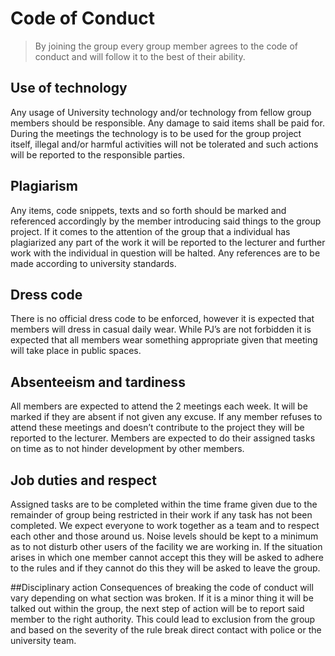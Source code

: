 # Code of Conduct

> By joining the group every group member agrees to the code of conduct and will follow it to the best of their ability.

## Use of technology
Any usage of University technology and/or technology from fellow group members should be responsible. Any damage to said items shall be paid for. During the meetings the technology is to be used for the group project itself, illegal and/or harmful activities will not be tolerated and such actions will be reported to the responsible parties. 

## Plagiarism
Any items, code snippets, texts and so forth should be marked and referenced accordingly by the member introducing said things to the group project. If it comes to the attention of the group that a individual has plagiarized any part of the work it will be reported to the lecturer and further work with the individual in question will be halted. Any references are to be made according to university standards. 

## Dress code
There is no official dress code to be enforced, however it is expected that members will dress in casual daily wear. While PJ’s are not forbidden it is expected that all members wear something appropriate given that meeting will take place in public spaces.

## Absenteeism and tardiness
All members are expected to attend the 2 meetings each week. It will be marked if they are absent if not given any excuse. If any member refuses to attend these meetings and doesn’t contribute to the project they will be reported to the lecturer. Members are expected to do their assigned tasks on time as to not hinder development by other members. 

## Job duties and respect
Assigned tasks are to be completed within the time frame given due to the remainder of group being restricted in their work if any task has not been completed. We expect everyone to work together as a team and to respect each other and those around us. Noise levels should be kept to a minimum as to not disturb other users of the facility we are working in. If the situation arises in which one member cannot accept this they will be asked to adhere to the rules and if they cannot do this they will be asked to leave the group.

##Disciplinary action
Consequences of breaking the code of conduct will vary depending on what section was broken. If it is a minor thing it will be talked out within the group, the next step of action will be to report said member to the right authority. This could lead to exclusion from the group and based on the severity of the rule break direct contact with police or the university team. 
